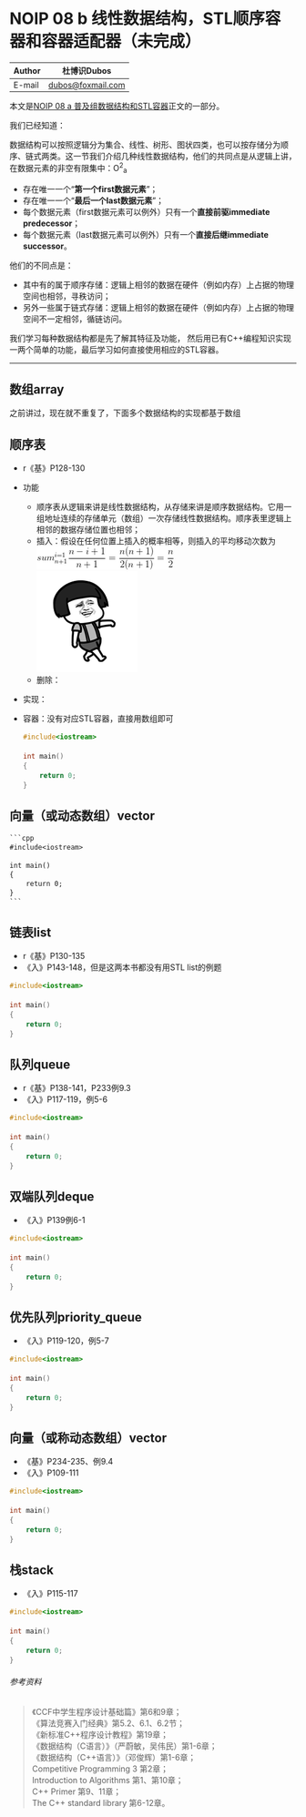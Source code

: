 NOIP 08 b 线性数据结构，STL顺序容器和容器适配器（未完成）  
======

|Author|杜博识Dubos|
|---|---|
|E-mail|dubos@foxmail.com|

本文是[NOIP 08 a 普及组数据结构和STL容器](/NOIP%20Junior/NOIP%2008%20a%20数据结构普及组.md)正文的一部分。  

我们已经知道：  

数据结构可以按照逻辑分为集合、线性、树形、图状四类，也可以按存储分为顺序、链式两类。这一节我们介绍几种线性数据结构，他们的共同点是从逻辑上讲，在数据元素的非空有限集中：O<sup>2</sup><sub>a</sub>
* 存在唯一一个“**第一个first数据元素**”；
* 存在唯一一个“**最后一个last数据元素**”；
* 每个数据元素（first数据元素可以例外）只有一个**直接前驱immediate predecessor**；
* 每个数据元素（last数据元素可以例外）只有一个**直接后继immediate successor**。  

他们的不同点是：
* 其中有的属于顺序存储：逻辑上相邻的数据在硬件（例如内存）上占据的物理空间也相邻，寻秩访问；
* 另外一些属于链式存储：逻辑上相邻的数据在硬件（例如内存）上占据的物理空间不一定相邻，循链访问。  

我们学习每种数据结构都是先了解其特征及功能， 然后用已有C++编程知识实现一两个简单的功能，最后学习如何直接使用相应的STL容器。

------  

## **数组array**
之前讲过，现在就不重复了，下面多个数据结构的实现都基于数组

## 顺序表
* r《基》P128-130  
* 功能
	* 顺序表从逻辑来讲是线性数据结构，从存储来讲是顺序数据结构。它用一组地址连续的存储单元（数组）一次存储线性数据结构。顺序表里逻辑上相邻的数据存储位置也相邻；
	* 插入：假设在任何位置上插入的概率相等，则插入的平均移动次数为  
	![](/diagrams/NOIP%2008%20b%20顺序表2.gif)  
	![](/diagrams/表情包试验.gif)  
	* 删除：
* 实现：
* 容器：没有对应STL容器，直接用数组即可
	
	```cpp
	#include<iostream>

	int main() 
	{
		return 0;
	}
	```	

## 向量（或动态数组）vector
	```cpp
	#include<iostream>

	int main() 
	{
		return 0;
	}
	```

## 链表list
* r《基》P130-135 
* 《入》P143-148，但是这两本书都没有用STL list的例题
```cpp
#include<iostream>

int main() 
{
	return 0;
}
```

## 队列queue
* r《基》P138-141，P233例9.3
* 《入》P117-119，例5-6 
```cpp
#include<iostream>

int main() 
{
	return 0;
}
```

## 双端队列deque
* 《入》P139例6-1
```cpp
#include<iostream>

int main() 
{
	return 0;
}
```

## 优先队列priority_queue
* 《入》P119-120，例5-7 
```cpp
#include<iostream>

int main() 
{
	return 0;
}
```

## 向量（或称动态数组）vector
* 《基》P234-235、例9.4
* 《入》P109-111
```cpp
#include<iostream>

int main() 
{
	return 0;
}
```

## 栈stack
* 《入》P115-117
```cpp
#include<iostream>

int main() 
{
	return 0;
}
```

	
###### 参考资料  

> 《CCF中学生程序设计基础篇》第6和9章；  
> 《算法竞赛入门经典》第5.2、6.1、6.2节；  
> 《新标准C++程序设计教程》第19章；  
> 《数据结构（C语言）》（严蔚敏，吴伟民）第1-6章；  
> 《数据结构（C++语言）》（邓俊辉）第1-6章；  
> Competitive Programming 3 第2章；  
> Introduction to Algorithms 第1、第10章；  
> C++ Primer 第9、11章；  
> The C++ standard library 第6-12章。  
